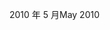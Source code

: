 <span data-ttu-id="f4b05-101">2010 年 5 月</span><span class="sxs-lookup"><span data-stu-id="f4b05-101">May 2010</span></span>